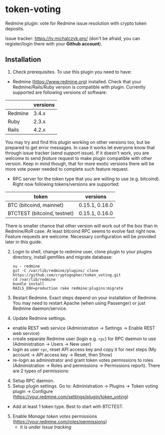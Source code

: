 # token-voting

Redmine plugin: vote for Redmine issue resolution with crypto token deposits.

Issue tracker: https://tv.michalczyk.pro/ (don't be afraid, you can register/login there with your __Github account__).

## Installation

1. Check prerequisites. To use this plugin you need to have:
* Redmine (https://www.redmine.org) installed. Check that your Redmine/Rails/Ruby version is compatible with plugin. Currently supported are following versions of software:

|        |versions |
|--------|---------|
|Redmine |3.4.x    |
|Ruby    |2.3.x    |
|Rails   |4.2.x    |

You may try and find this plugin working on other versions too, but be prepared to get error messages. In case it works let everyone know that through issue tracker (send _support_ issue). If it doesn't work, you are welcome to send _feature_ request to make plugin compatible with other version. Keep in mind though, that for more exotic versions there will be more vote power needed to complete such feature request.

* RPC server for the token type that you are willing to use (e.g. bitcoind). Right now following tokens/versions are supported:

|token                        |versions               |
|-----------------------------|-----------------------|
|BTC (bitcoind, mainnet)      |0.15.1, 0.16.0         |
|BTCTEST (bitcoind, testnet)  |0.15.1, 0.16.0         |

There is smaller chance that other version will work out of the box than in Redmine/RoR case. At least bitcoind RPC seems to evolve fast right now. Feature requests are welcome.
Necessary configuration will be provided later in this guide.

2. Login to shell, change to redmine user, clone plugin to your plugins directory, install gemfiles and migrate database:
   ```
   su - redmine
   git -C /var/lib/redmine/plugins/ clone https://github.com/cryptogopher/token_voting.git
   cd /var/lib/redmine
   bundle install
   RAILS_ENV=production rake redmine:plugins:migrate
   ```

3. Restart Redmine. Exact steps depend on your installation of Redmine. You may need to restart Apache (when using Passenger) or just Redmine daemon/service.

4. Update Redmine settings.
* enable REST web service (Administration -> Settings -> Enable REST web service)
* create separate Redmine user (login e.g. `rpc`) for RPC daemon to use (Administration -> Users -> New user)
* login as user `rpc`, reset API access key and copy it for next steps (My account -> API access key -> Reset, then Show)
* re-login as administrator and grant token votes permissions to roles (Administration -> Roles and permissions -> Permissions report). There are 2 types of permissions:


4. Setup RPC daemon. 
4. Setup plugin settings. Go to: Administration -> Plugins -> Token voting plugin -> Configure (https://your.redmine.com/settings/plugin/token_voting)
* Add at least 1 token type. Best to start with BTCTEST.

5. Enable _Manage token votes_ permissions (https://your.redmine.com/roles/permissions)
   - it is under _Issue tracking_
